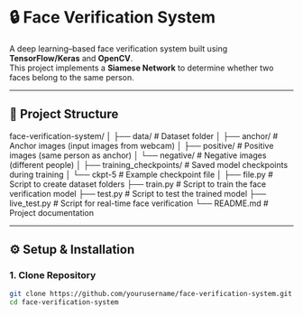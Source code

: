 # 🔒 Face Verification System

A deep learning–based face verification system built using **TensorFlow/Keras** and **OpenCV**.  
This project implements a **Siamese Network** to determine whether two faces belong to the same person.  

---

## 📂 Project Structure

face-verification-system/
│
├── data/ # Dataset folder
│ ├── anchor/ # Anchor images (input images from webcam)
│ ├── positive/ # Positive images (same person as anchor)
│ └── negative/ # Negative images (different people)
│
├── training_checkpoints/ # Saved model checkpoints during training
│ └── ckpt-5 # Example checkpoint file
│
├── file.py # Script to create dataset folders
├── train.py # Script to train the face verification model
├── test.py # Script to test the trained model
├── live_test.py # Script for real-time face verification
└── README.md # Project documentation



---

## ⚙️ Setup & Installation

### 1. Clone Repository
```bash
git clone https://github.com/yourusername/face-verification-system.git
cd face-verification-system
